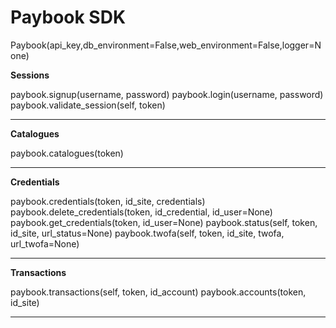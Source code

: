 

# Paybook SDK

Paybook(api_key,db_environment=False,web_environment=False,logger=None)

**Sessions**

paybook.signup(username, password)
paybook.login(username, password)
paybook.validate_session(self, token)

----

**Catalogues**

paybook.catalogues(token)

----

**Credentials**

paybook.credentials(token, id_site, credentials)
paybook.delete_credentials(token, id_credential, id_user=None)
paybook.get_credentials(token, id_user=None)
paybook.status(self, token, id_site, url_status=None)
paybook.twofa(self, token, id_site, twofa, url_twofa=None)

----

**Transactions**

paybook.transactions(self, token, id_account)
paybook.accounts(token, id_site)

----


  



